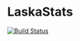 # LaskaStats

[![Build Status](https://github.com/Laska-jl/LaskaStats.jl/actions/workflows/CI.yml/badge.svg?branch=main)](https://github.com/Laska-jl/LaskaStats.jl/actions/workflows/CI.yml?query=branch%3Amain)
